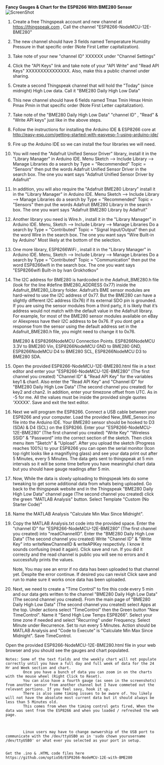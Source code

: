 **Fancy Gauges & Chart for the ESP8266 With BME280 Sensor**
 ![ScreenShot](https://github.com/optio50/ESP8266-NodeMCU-12E-with-BME280/blob/master/1%20Week%20Chart.png?raw=true "1 Week Chart")
 

 1. Create a free Thingspeak account and new channel at https://thingspeak.com , Call the channel "ESP8266-NodeMCU-12E-BME280"

 2. The new channel should have 3 fields named Temperature Humidity Pressure in that specific order (Note First Letter capitalization).

 3. Take note of your new "channel ID" XXXXXX under "Channel Settings"

 4. Click the "API Keys" link and take note of your "API Write" and "Read API Keys" XXXXXXXXXXXXXXX. Also, make this a public channel under sharing.

 5. Create a second Thingspeak channel that will hold the "Today" (since midnight) High Low data. Call it "BME280 Daily High Low Data"

 6. This new channel should have 6 fields named Tmax Tmin Hmax Hmin Pmax Pmin in that specific order (Note First Letter capitalization). 

 7. Take note of the "BME280 Daily High Low Data" "channel ID" , "Read" & "Write API keys" just like in the above steps.

 8. Follow the instructions for installing the Arduino IDE & ESP8266 core at http://easy-esp.com/getting-started-with-easyesp-1-using-arduino-ide/

 9. Fire up the Arduino IDE so we can install the four libraries we will need.

10. You will need the "Adafruit Unified Sensor Driver" library, install it in the "Library Manager" in Arduino IDE. Menu Sketch --> Include Library --> Manage Libraries
	do a search by Type = "Recommended" Topic = "Sensors" then put the words Adafruit Unified Sensor Driver in the search box. The one you want says "Adafruit Unified Sensor Driver by Adafruit"

11. In addition, you will also require the "Adafruit BME280 Library" install it in the "Library Manager" in Arduino IDE. Menu Sketch --> Include Library --> Manage Libraries
	do a search by Type = "Recommended" Topic = "Sensors" then put the words Adafruit BME280 Library in the search box. The one you want says "Adafruit BME280 Library by Adafruit"

12. Another library you need is Wire.h , install it in the "Library Manager" in Arduino IDE. Menu, Sketch --> Include Library --> Manage Libraries
	Do a search by Type = "Contributed" Topic = "Signal Input/Output" then put the word Wire in the search box. The one you want says "Wire Built-in by Arduino"
	Most likely at the bottom of the selection.

13. One more library, ESP8266WiFi , install it in the "Library Manager" in Arduino IDE. Menu, Sketch --> Include Library --> Manage Libraries
	Do a search by Type = "Contributed" Topic = "Communication" then put the word ESP8266wifi in the search box. The one you want says "ESP8266wifi Built-in by Ivan Grokhotkov"

14. The I2C address for BME280 is hardcoded in the Adafruit_BME280.h file (look for the line #define BME280_ADDRESS  0x77) inside the Adafruit_BME280_Library folder.
    Adafruit’s BME sensor modules are hard-wired to use the I2C address of 0x77. But the BME280 can have a slightly different I2C address (0x76) if its external SDO pin is grounded.
    If you are using the sensor modules from a third party, it is likely that it’s address would not match with the default value in the Adafruit library.
    For example, for most of the BME280 sensor modules available on eBay or Aliexpress have their I2C address to be 0x76.
    If you dont get a response from the sensor using the default address set in the Adafruit_BME280.h file, you might need to change it to 0x76.

    BME280 & ESP8266NodeMCU Connection Points. ESP8266NodeMCU 3.3V to BME280 Vin,  ESP8266NodeMCU GND to BME280 GND, ESP8266NodeMCU D4 to BME280 SCL, ESP8266NodeMCU D3 to BME280 SDA.
	
15. Open the provided ESP8266-NodeMCU-12E-BME280.html file in a text editor and enter your "ESP8266-NodeMCU-12E-BME280" (The first channel you created) "Channel ID" & "Read API Key" for
    the variables key1 & chan1.
    Also enter the "Read API Key" and "Channel ID" for "BME280 Daily High Low Data" (The second channel you created) for key2 and chan2. In addition, enter your timezone offset from UTC.
    As in -5 for me. All the values must be inside the provided single quotes 'XXXXX'. Save and exit the text editor.

16. Next we will program the ESP8266. Connect a USB cable between your ESP8266 and your computer.
    Load the provided New_BME_Sensor.ino file into the Arduino IDE. Your BME280 sensor should be hooked to D3 (SDA) & D4 (SCL) on the ESP8266.
    Enter your "ESP8266-NodeMCU-12E-BME280" (The first channel you created) "Write Key" "Wireless SSID" & "Password" into the correct section of the sketch.
    Then click menu item "Sketch" &  "Upload". After you upload the sketch (Progress reaches 100%) to your ESP8266 you can open the serial monitor (Icon top right looks like a magnifiying glass)
    and see your data print out after 5 Minutes, every 5 Minutes.
    The data gets sent to thingspeak at 5 min intervals so it will be some time before you have meaningful chart data but you should have gauge readings after 5 min.

17. Now, While the data is slowly uploading to thingspeak lets do some tweaking to get some additional data from whats being uploaded. Go back to the thingspeak website and in the
    Thingspeak "BME280 Daily High Low Data" channel page (The second channel you created) click the green "MATLAB Analysis" button. Select Template "Custom (No Starter Code)"

18. Name the MATLAB Analysis "Calculate Min Max Since Midnight".

19. Copy the MATLAB Analysis.txt code into the provided space. Enter the "channel ID" for "ESP8266-NodeMCU-12E-BME280" (The first channel you created) into "readChannelID".
    Enter the "BME280 Daily High Low Data" (The second channel you created) Write "Channel ID" & "Write Key" into writeNewChannelID & writeAPIKey respectivly.
    I know it sounds confusing (read it again). Click save and run. If you did it correcty and the read channel is public you will see no errors and it successfully prints the values.
    
    Note, You may see an error if no data has been uploaded to that channel yet. Despite the error continue. If desired you can revisit Click save and run to make sure it works
    once data has been uploaded.

20. Next, we need to create a "Time Control" to fire this code every 5 min and our data gets written to the channel "BME280 Daily High Low Data" (The second channel you created).
    From the main page of "BME280 Daily High Low Data" (The second channel you created) select Apps at the top. Under actions select "TimeControl" then the Green button "New TimeControl".
    Name it "Send High Low Temps ESP8266". Select your time zone if needed and select "Recurring" under Frequency.
    Select Minute under Recurrence. Set to run every 5 Minutes. Action should be MATLAB Analysis and "Code to Execute" is "Calculate Min Max Since Midnight".
    Save TimeControl.


Open the provided ESP8266-NodeMCU-12E-BME280.html file in your web browser and you should see the gauges and chart populated.

    

    Notes: Some of the text fields and the weekly chart will not populate correctly until you have a full day and full week of data for the 24 Hr and Week section and chart.
            Once you have a bunch of data you can zoom in on the charts with the mouse wheel (Right Click to Reset).
            You can also have a fourth gauge (as seen in the screenshots) from another sensor from another channel but I have commeted out the relevant portions. If you feel savy, hook it up.
            There is also some timing issues to be aware of. You likely will not have the absolute most current data but it should always be less than 5 Minutes old.
            This comes from when the timing control gets fired, When the data was sent from the ESP8266 and when you loaded / refreshed the web page.
            
            

            Linux users may have to change ownwership of the USB port to communicate with the /dev/ttyUSB0 as in 'sudo chown yourusername /dev/ttyUSB0' or what ever you selected as your port in setup.
            

    Get the .ino & .HTML code files here https://github.com/optio50/ESP8266-NodeMCU-12E-with-BME280
